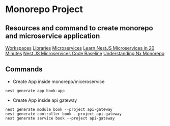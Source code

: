 # Monorepo Project

## Resources and command to create monorepo and microservice application
[Workspaces](https://docs.nestjs.com/cli/monorepo)
[Libraries](https://docs.nestjs.com/cli/libraries)
[Microservices](https://docs.nestjs.com/microservices/basics)
[Learn NestJS Microservices in 20 Minutes](https://www.youtube.com/watch?v=I8cs8fJYF_w&t=419s)
[Nest JS Microservices Code Baseline](https://www.youtube.com/watch?v=rKRzTfsGk4o&list=PLT5Jhb7lgSBMsAZ7SiV7qksYLQbwIDHtY&index=2)
[Understanding Nx Monorepo](https://www.youtube.com/watch?v=8IWV6I1mK6U&list=PLIGDNOJWiL1-zscX224pibRBb4RChTpgM)
## Commands
- Create App inside monorepo/miceroservice
```
nest generate app book-app
```
- Create App inside api gateway

```
nest generate module book --project api-gateway
nest generate controller book --project api-gateway
nest generate service book --project api-gateway
```
